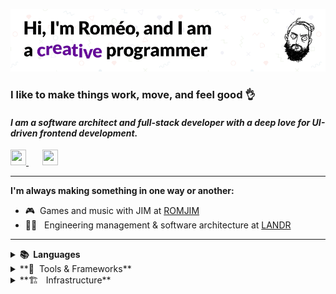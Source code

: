 ![Header Image](assets/header.gif)
### I like to make things work, move, and feel good 👌
#### _I am a software architect and full-stack developer with a deep love for UI-driven frontend development._

<a href="https://discord.com/users/nospoone#5097" style="margin-right: 10px">
    <img height="25" width="25" src="https://simpleicons.vercel.app/discord/7289da" />
</a>
&nbsp;&nbsp;
<a href="https://linkedin.com/in/nospoone">
    <img height="25" width="25" src="https://simpleicons.vercel.app/linkedin/0077b5" />
</a>

---

**I'm always making something in one way or another:**

- 🎮&nbsp;&nbsp;Games and music with JIM at <a href="https://romjim.games">ROMJIM</a>  
- 👨‍💼&nbsp;&nbsp;&nbsp;Engineering management & software architecture at <a href="https://landr.com">LANDR</a>  

---

<details>
    <summary>
        <strong>📚&nbsp;&nbsp;Languages</strong>
    </summary>
    <img height="32" width="32" alt="Typescript Logo" src="https://cdn.jsdelivr.net/gh/devicons/devicon/icons/typescript/typescript-original.svg" />&nbsp;
    <img height="32" width="32" alt="Javascript Logo" src="https://cdn.jsdelivr.net/gh/devicons/devicon/icons/javascript/javascript-original.svg" />&nbsp;
    <img height="32" width="32" alt="GraphQL Logo" src="https://cdn.jsdelivr.net/gh/devicons/devicon/icons/graphql/graphql-plain.svg" />&nbsp;
    <img height="32" width="32" alt="C# Logo" src="https://cdn.jsdelivr.net/gh/devicons/devicon/icons/csharp/csharp-original.svg" />&nbsp;
    <img height="32" width="32" alt="C Logo" src="https://simpleicons.vercel.app/c/000#gh-light-mode-only" />&nbsp;
    <img height="32" width="32" alt="C Logo" src="https://simpleicons.vercel.app/c/fff#gh-dark-mode-only" />&nbsp;
    <img height="32" width="32" alt="Rust Logo" src="https://simpleicons.vercel.app/rust/000#gh-light-mode-only" />&nbsp;
    <img height="32" width="32" alt="Rust Logo" src="https://simpleicons.vercel.app/rust/fff#gh-dark-mode-only" />&nbsp;
    <img height="32" width="32" alt="Haxe Logo" src="https://cdn.jsdelivr.net/gh/devicons/devicon/icons/haxe/haxe-original.svg" />&nbsp;
</details>

<details>
    <summary>
        **🔨&nbsp;&nbsp;Tools & Frameworks**
    </summary>
        <img height="32" width="32" alt="React Logo" src="https://cdn.jsdelivr.net/gh/devicons/devicon/icons/react/react-original.svg" />&nbsp;
        <img height="32" width="32" alt="Jest Logo" src="https://cdn.jsdelivr.net/gh/devicons/devicon/icons/jest/jest-plain.svg" />&nbsp;
        <img height="32" width="32" alt="Next.js Logo" src="https://simpleicons.vercel.app/nextdotjs/000#gh-light-mode-only" />&nbsp;
        <img height="32" width="32" alt="Next.js Logo" src="https://simpleicons.vercel.app/nextdotjs/fff#gh-dark-mode-only" />&nbsp;
        <img height="32" width="32" alt="Node.js Logo" src="https://cdn.jsdelivr.net/gh/devicons/devicon/icons/nodejs/nodejs-original.svg" />&nbsp;
        <img height="32" width="32" alt="Deno.js Logo" src="https://simpleicons.vercel.app/deno/000#gh-light-mode-only" />&nbsp;
        <img height="32" width="32" alt="Deno.js Logo" src="https://simpleicons.vercel.app/deno/fff#gh-dark-mode-only" />&nbsp;
        <img height="32" width="32" alt=".NET Core Logo" src="https://cdn.jsdelivr.net/gh/devicons/devicon/icons/dotnetcore/dotnetcore-original.svg" />&nbsp;
        <img height="32" width="32" alt="Terraform Logo" src="https://cdn.jsdelivr.net/gh/devicons/devicon/icons/terraform/terraform-original.svg" />&nbsp;
        <img height="32" width="32" alt="Unity Logo" src="https://simpleicons.vercel.app/unity/000#gh-light-mode-only" />&nbsp;
        <img height="32" width="32" alt="Unity Logo" src="https://simpleicons.vercel.app/unity/fff#gh-dark-mode-only" />&nbsp;
        <img height="32" width="32" alt="Arduino Logo" src="https://cdn.jsdelivr.net/gh/devicons/devicon/icons/arduino/arduino-original.svg" />&nbsp;
</details>

<details>
    <summary>
           **🏗️ &nbsp;&nbsp;Infrastructure**
    </summary>
    <img height="32" width="32" alt="Kubernetes Logo" src="https://cdn.jsdelivr.net/gh/devicons/devicon/icons/kubernetes/kubernetes-plain.svg" />&nbsp;
    <img height="32" width="32" alt="Docker Logo" src="https://cdn.jsdelivr.net/gh/devicons/devicon/icons/docker/docker-plain.svg" />&nbsp;
    <img height="32" width="32" alt="GitHub Actions Logo" src="https://simpleicons.vercel.app/githubactions/000#gh-light-mode-only" />&nbsp;
    <img height="32" width="32" alt="GitHub Actions Logo" src="https://simpleicons.vercel.app/githubactions/fff#gh-dark-mode-only" />&nbsp;
    <img height="32" width="32" alt="AWS Logo" src="https://cdn.jsdelivr.net/gh/devicons/devicon/icons/amazonwebservices/amazonwebservices-original.svg" />&nbsp;
    <img height="32" width="32" alt="DO Logo" src="https://cdn.jsdelivr.net/gh/devicons/devicon/icons/digitalocean/digitalocean-original.svg" />&nbsp;
</details>
